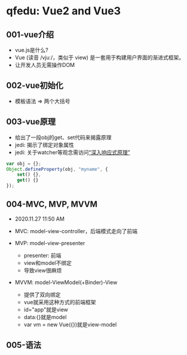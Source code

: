 # qfedu: Vue2 and Vue3

## 001-vue介绍

* vue.js是什么?
* Vue (读音 /vjuː/，类似于 view) 是一套用于构建用户界面的渐进式框架。
* 让开发人员无需操作DOM

## 002-vue初始化

* 模板语法 => 两个大括号

## 003-vue原理

* 给出了一段obj的get、set代码来揭露原理
* jedi: 揭示了绑定对象属性
* jedi: 关于watcher等观念需访问[“深入响应式原理”](https://cn.vuejs.org/v2/guide/reactivity.html)

```javascript
var obj = {};
Object.defineProperty(obj, "myname", {
    set() {},
    get() {}
});
```

## 004-MVC, MVP, MVVM

* 2020.11.27 11:50 AM

* MVC: model-view-controller，后端模式走向了前端

* MVP: model-view-presenter
  * presenter: 前端
  * view和model不绑定
  * 导致view很麻烦

* MVVM: model-ViewModel(+Binder)-View
  * 提供了双向绑定
  * vue就采用这种方式的前端框架
  * id="app"就是view
  * data:{}就是model
  * var vm = new Vue({})就是view-model

## 005-语法
